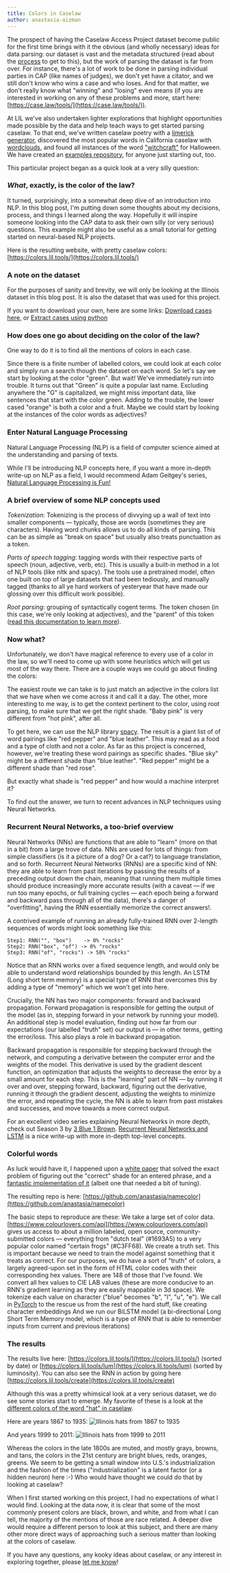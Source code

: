 ```yaml
---
title: Colors in Caselaw
author: anastasia-aizman
---
```

The prospect of having the Caselaw Access Project dataset become public for the first time brings with it the obvious (and wholly necessary) ideas for data parsing: our dataset is vast and the metadata structured (read about the [process](link) to get to this), but the work of parsing the dataset is far from over. For instance, there's a lot of work to be done in parsing individual parties in CAP (like names of judges), we don't yet have a citator, and we still don't know who wins a case and who loses. And for that matter, we don't really know what "winning" and "losing" even means (if you are interested in working on any of these problems and more, start here: [https://case.law/tools/](https://case.law/tools/)). 

At LIL we've also undertaken lighter explorations that highlight opportunities made possible by the data and help teach ways to get started parsing caselaw. To that end, we've written caselaw poetry with a [limerick generator](https://case.law/gallery/limericks), discovered the most popular words in California caselaw with [wordclouds](https://case.law/gallery/wordclouds), and found all instances of the word ["witchcraft"](https://case.law/gallery/witchcraft) for Halloween. We have created an [examples repository](https://github.com/harvard-lil/cap-examples), for anyone just starting out, too.

This particular project began as a quick look at a very silly question:

### *What*, exactly, is the color of the law? 

It turned, surprisingly, into a somewhat deep dive of an introduction into NLP. 
In this blog post, I'm putting down some thoughts about my decisions, process, and things I learned along the way. Hopefully it will inspire someone looking into the CAP data to ask their own silly (or very serious) questions. This example might also be useful as a small tutorial for getting started on neural-based NLP projects.

Here is the resulting website, with pretty caselaw colors: [https://colors.lil.tools/](https://colors.lil.tools/)

### A note on the dataset

For the purposes of sanity and brevity, we will only be looking at the Illinois dataset in this blog post. It is also the dataset that was used for this project.

If you want to download your own, here are some links:
[Download cases here](https://case.law/bulk/download/), or 
[Extract cases using python](https://github.com/harvard-lil/cap-examples/blob/master/bulk_extract/extract_cases.ipynb)


### How does one go about deciding on the color of the law?

One way to do it is to find all the mentions of colors in each case.

Since there is a finite number of labelled colors, we could look at each color and simply run a search though the dataset on each word.
So let's say we start by looking at the color "green". But wait! We've immediately run into trouble. It turns out that "Green" is quite a popular last name. Excluding anywhere the "G" is capitalized, we might miss important data, like sentences that start with the color green. Adding to the trouble, the lower cased "orange" is both a color and a fruit. Maybe we could start by looking at the instances of the color words as adjectives?

### Enter Natural Language Processing

Natural Language Processing (NLP) is a field of computer science aimed at the understanding and parsing of texts. 

While I'll be introducing NLP concepts here, if you want a more in-depth write-up on NLP as a field, I would recommend Adam Geitgey's series, [Natural Language Processing is Fun!](https://medium.com/@ageitgey/natural-language-processing-is-fun-9a0bff37854e)

### A brief overview of some NLP concepts used
*Tokenization*: Tokenizing is the process of divvying up a wall of text into smaller components — typically, those are words (sometimes they are characters). Having word chunks allows us to do all kinds of parsing. This can be as simple as "break on space" but usually also treats punctuation as a token. 

*Parts of speech tagging*: tagging words with their respective parts of speech (noun, adjective, verb, etc). This is usually a built-in method in a lot of NLP tools (like nltk and spacy). The tools use a pretrained model, often one built on top of large datasets that had been tediously, and manually tagged (thanks to all ye hard workers of yesteryear that have made our glossing over this difficult work possible).

*Root parsing*: grouping of syntactically cogent terms. The token chosen (in this case, we're only looking at adjectives), and the "parent" of this token ([read this documentation to learn more](https://spacy.io/usage/linguistic-features#section-dependency-parse)).

### Now what?
Unfortunately, we don't have magical reference to every use of a color in the law, so we'll need to come up with some heuristics which will get us most of the way there. There are a couple ways we could go about finding the colors:

The easiest route we can take is to just match an adjective in the colors list that we have when we come across it and call it a day. The other, more interesting to me way, is to get the context pertinent to the color, using root parsing, to make sure that we get the right shade. "Baby pink" is very different from "hot pink", after all.

To get here, we can use the NLP library [spacy](https://spacy.io/). The result is a giant list of of word pairings like "red pepper" and "blue leather".  This may read as a food and a type of cloth and not a color. As far as this project is concerned, however, we're treating these word pairings as specific shades. "Blue sky" might be a different shade than "blue leather". "Red pepper" might be a different shade than "red rose".

But exactly what shade is "red pepper" and how would a machine interpret it?

To find out the answer, we turn to recent advances in NLP techniques using Neural Networks.

### Recurrent Neural Networks, a too-brief overview

Neural Networks (NNs) are functions that are able to "learn" (more on that in a bit) from a large trove of data. NNs are used for lots of things: from simple classifiers (is it a picture of a dog? Or a cat?) to language translation, and so forth. Recurrent Neural Networks (RNNs) are a specific kind of NN: they are able to learn from past iterations by passing the results of a preceding output down the chain, meaning that running them multiple times should produce increasingly more accurate results (with a caveat — if we run too many epochs, or full training cycles — each epoch being a forward and backward pass through all of the data), there's a danger of "overfitting", having the RNN essentially memorize the correct answers!.

A contrived example of running an already fully-trained RNN over 2-length sequences of words might look something like this:
   ```Input: "box of rocks", Output: prediction of word "rocks"
   Step1: RNN("", "box")    -> 0% "rocks"
   Step2: RNN("box", "of") -> 0% "rocks"
   Step3: RNN("of", "rocks") -> 50% "rocks" 
   ```

Notice that an RNN works over a fixed sequence length, and would only be able to understand word relationships bounded by this length. An LSTM (Long short term memory) is a special type of RNN that overcomes this by adding a type of "memory" which we won't get into here. 

Crucially, the NN has two major components: forward and backward propagation.
Forward propagation is responsible for getting the output of the model (as in, stepping forward in your network by running your model). An additional step is model evaluation, finding out how far from our expectations (our labelled "truth" set) our output is — in other terms, getting the error/loss. This also plays a role in backward propagation. 

Backward propagation is responsible for stepping backward through the network, and computing a derivative between the computer error and the weights of the model. This derivative is used by the gradient descent function, an optimization that adjusts the weights to decrease the error by a small amount for each step. This is the "learning" part of NN — by running it over and over, stepping forward, backward, figuring out the derivative, running it through the gradient descent, adjusting the weights to minimize the error, and repeating the cycle, the NN is able to learn from past mistakes and successes, and move towards a more correct output.

For an excellent video series explaining Neural Networks in more depth, check out Season 3 by [3 Blue 1 Brown](https://www.youtube.com/playlist?list=PLZHQObOWTQDNU6R1_67000Dx_ZCJB-3pi). [Recurrent Neural Networks and LSTM](https://towardsdatascience.com/recurrent-neural-networks-and-lstm-4b601dd822a5) is a nice write-up with more in-depth top-level concepts.

### Colorful words
As luck would have it, I happened upon a [white paper](https://arxiv.org/pdf/1609.08777v1.pdf) that solved the exact problem of figuring out the "correct" shade for an entered phrase, and a [fantastic implementation of it](https://github.com/pabloloyola/name-color.) (albeit one that needed a bit of tuning). 

The resulting repo is here: [https://github.com/anastasia/namecolor](https://github.com/anastasia/namecolor)

The basic steps to reproduce are these:
We take a large set of color data. [https://www.colourlovers.com/api](https://www.colourlovers.com/api) gives us access to about a million labeled, open source, community-submitted colors — everything from "dutch teal" (#1693A5) to a very popular color named "certain frogs" (#C3FF68). 
We create a truth set. This is important because we need to train the model against something that it treats as correct. For our purposes, we do have a sort of "truth" of colors, a largely agreed-upon set in the form of HTML color codes with their corresponding hex values. There are 148 of those that I've found.
We convert all hex values to CIE LAB values (these are more conducive to an RNN's gradient learning as they are easily mappable in 3d space).
We tokenize each value on character ("blue" becomes "b", "l", "u", "e").
We call in [PyTorch](https://github.com/pytorch/pytorch) to the rescue us from the rest of the hard stuff, like creating character embeddings
And we run our BiLSTM model (a bi-directional Long Short Term Memory model, which is a type of RNN that is able to remember inputs from current and previous iterations)


### The results
The results live here: [https://colors.lil.tools/](https://colors.lil.tools/) (sorted by date) or [https://colors.lil.tools/lum](https://colors.lil.tools/lum) (sorted by luminosity).
You can also see the RNN in action by going here [https://colors.lil.tools/create](https://colors.lil.tools/create)

Although this was a pretty whimsical look at a very serious dataset, we do see some stories start to emerge. 
My favorite of these is a look at the [different colors of the word "hat" in caselaw](https://colors.lil.tools/filter?word=%20hat).

Here are years 1867 to 1935:
![Illinois hats from 1867 to 1935](https://lil-blog-media.s3.amazonaws.com/color1.png)

And years 1999 to 2011:
![Illinois hats from 1999 to 2011](https://lil-blog-media.s3.amazonaws.com/color2.png)

Whereas the colors in the late 1800s are muted, and mostly grays, browns, and tans, the colors in the 21st century are bright blues, reds, oranges, greens. 
We seem to be getting a small window into U.S.'s industrialization and the fashion of the times ("industrialization" is a latent factor (or a hidden neuron) here :-)
Who would have thought we could do that by looking at caselaw?

When I first started working on this project, I had no expectations of what I would find. Looking at the data now, it is clear that some of the most commonly present colors are black, brown, and white, and from what I can tell, the majority of the mentions of those are race related. A deeper dive would require a different person to look at this subject, and there are many other more direct ways of approaching such a serious matter than looking at the colors of caselaw.

If you have any questions, any kooky ideas about caselaw, or any interest in exploring together, please [let me know](mailto:aaizman@law.harvard.edu)!

